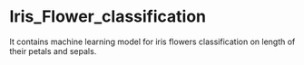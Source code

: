 # Iris_Flower_classification
It contains machine learning model for iris flowers classification on length of their petals and sepals.
